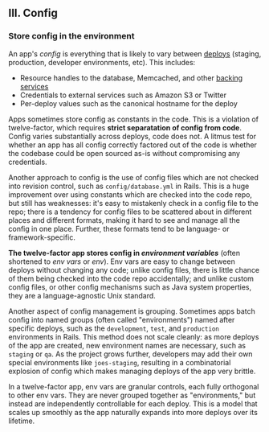 ## III. Config
### Store config in the environment

An app's *config* is everything that is likely to vary between [deploys](/codebase) (staging, production, developer environments, etc).  This includes:

* Resource handles to the database, Memcached, and other [backing services](/backing-services)
* Credentials to external services such as Amazon S3 or Twitter
* Per-deploy values such as the canonical hostname for the deploy

Apps sometimes store config as constants in the code.  This is a violation of twelve-factor, which requires **strict separatation of config from code**.  Config varies substantially across deploys, code does not.  A litmus test for whether an app has all config correctly factored out of the code is whether the codebase could be open sourced as-is without compromising any credentials.

Another approach to config is the use of config files which are not checked into revision control, such as `config/database.yml` in Rails.  This is a huge improvement over using constants which are checked into the code repo, but still has weaknesses: it's easy to mistakenly check in a config file to the repo; there is a tendency for config files to be scattered about in different places and different formats, making it hard to see and manage all the config in one place.  Further, these formats tend to be language- or framework-specific.

**The twelve-factor app stores config in *environment variables*** (often shortened to *env vars* or *env*).  Env vars are easy to change between deploys without changing any code; unlike config files, there is little chance of them being checked into the code repo accidentally; and unlike custom config files, or other config mechanisms such as Java system properties, they are a language-agnostic Unix standard.

Another aspect of config management is grouping.  Sometimes apps batch config into named groups (often called "environments") named after specific deploys, such as the `development`, `test`, and `production` environments in Rails.  This method does not scale cleanly: as more deploys of the app are created, new environment names are necessary, such as `staging` or `qa`.  As the project grows further, developers may add their own special environments like `joes-staging`, resulting in a combinatorial explosion of config which makes managing deploys of the app very brittle.

In a twelve-factor app, env vars are granular controls, each fully orthogonal to other env vars.  They are never grouped together as "environments," but instead are independently controllable for each deploy.  This is a model that scales up smoothly as the app naturally expands into more deploys over its lifetime.

